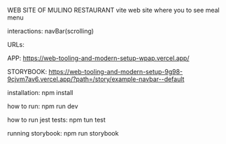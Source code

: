 WEB SITE OF MULINO RESTAURANT
vite web site where you to see meal menu

interactions: navBar(scrolling)

URLs:

APP: https://web-tooling-and-modern-setup-wpap.vercel.app/

STORYBOOK: https://web-tooling-and-modern-setup-9g98-9cjvm7av6.vercel.app/?path=/story/example-navbar--default

installation:
npm install

how to run:
npm run dev

how to run jest tests:
npm tun test

running storybook:
npm run storybook
